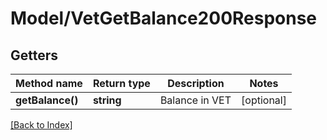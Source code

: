 # Model/VetGetBalance200Response

## Getters

Method name | Return type | Description | Notes
------------ | ------------- | ------------- | -------------
**getBalance()** | **string** | Balance in VET | [optional]

[[Back to Index]](../index.md)
